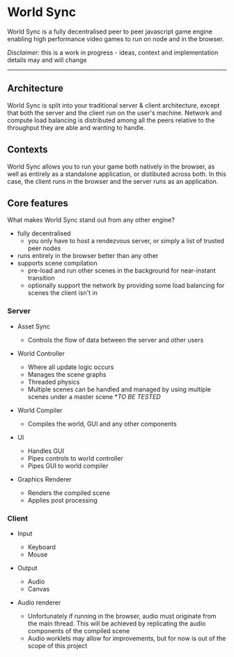 # World Sync

World Sync is a fully decentralised peer to peer javascript game engine enabling high performance video games to run on node and in the browser.

*Disclaimer:* this is a work in progress - ideas, context and implementation details may and will change

---

## Architecture

World Sync is split into your traditional server & client architecture, except that both the server and the client run on the user's machine. Network and compute load balancing is distributed among all the peers relative to the throughput they are able and wanting to handle.

## Contexts

World Sync allows you to run your game both natively in the browser, as well as entirely as a standalone application, or distibuted across both. In this case, the client runs in the browser and the server runs as an application.

## Core features

What makes World Sync stand out from any other engine?
- fully decentralised 
  - you only have to host a rendezvous server, or simply a list of trusted peer nodes
- runs entirely in the browser better than any other
- supports scene compilation
  - pre-load and run other scenes in the background for near-instant transition
  - optionally support the network by providing some load balancing for scenes the client isn't in

### Server

- Asset Sync
  - Controls the flow of data between the server and other users

- World Controller
  - Where all update logic occurs
  - Manages the scene graphs
  - Threaded physics
  - Multiple scenes can be handled and managed by using multiple scenes under a master scene **TO BE TESTED*

- World Compiler
  - Compiles the world, GUI and any other components

- UI
  - Handles GUI
  - Pipes controls to world controller
  - Pipes GUI to world compiler

- Graphics Renderer
  - Renders the compiled scene
  - Applies post processing

### Client

- Input
  - Keyboard
  - Mouse

- Output
  - Audio
  - Canvas

- Audio renderer
  - Unfortunately if running in the browser, audio must originate from the main thread. This will be achieved by replicating the audio components of the compiled scene
  - Audio worklets may allow for improvements, but for now is out of the scope of this project
